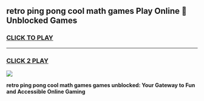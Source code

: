 
## retro ping pong cool math games Play Online 👋 Unblocked Games
<h3>
<a href="https://news.freeplayer.one?title=retro_ping_pong_cool_math_games&ref=17CMG">CLICK TO PLAY</a></h3>
<hr>

<h3>
<a href="https://news.freeplayer.one?title=retro_ping_pong_cool_math_games&ref=17CMG">CLICK 2 PLAY</a>
  
</h3>

<a href="https://news.freeplayer.one?title=retro_ping_pong_cool_math_games&ref=17CMG/"><img src="https://clearcache.store/games.png"></a>


**retro ping pong cool math games games unblocked: Your Gateway to Fun and Accessible Online Gaming**
